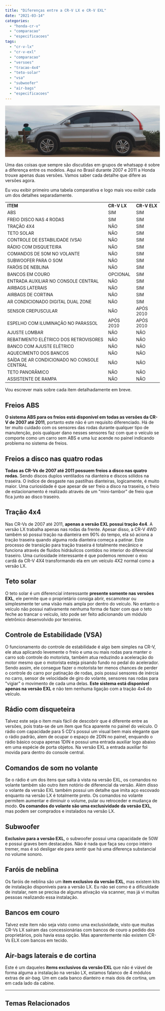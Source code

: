 ```yaml
---
title: "Diferenças entre a CR-V LX e CR-V EXL"
date: "2021-03-14"
categories:
  - "honda-cr-v"
  - "comparacao"
  - "especificacoes"
tags:
  - "cr-v-lx"
  - "cr-v-exl"
  - "comparacao"
  - "versoes"
  - "tracao-4x4"
  - "teto-solar"
  - "vsa"
  - "subwoofer"
  - "air-bags"
  - "especificacoes"
---
```


![](media/header_sobre.jpg?w=656)

Uma das coisas que sempre são discutidas em grupos de whatsapp é sobre a diferença entre os modelos. Aqui no Brasil durante 2007 e 2011 a Honda trouxe apenas duas versões. Vamos saber cada detalhe que difere as versões agora.

<!--more-->

Eu vou exibir primeiro uma tabela comparativa e logo mais vou exibir cada um dos detalhes separadamente.

<table><tbody><tr><td><strong>ITEM</strong></td><td><strong>CR-V LX</strong></td><td><strong>CR-V ELX</strong></td></tr><tr><td>ABS</td><td>SIM</td><td>SIM</td></tr><tr><td>FREIO DISCO NAS 4 RODAS</td><td>SIM</td><td>SIM</td></tr><tr><td>TRAÇÃO 4X4</td><td>NÃO</td><td>SIM</td></tr><tr><td>TETO SOLAR</td><td>NÃO</td><td>SIM</td></tr><tr><td>CONTROLE DE ESTABILIDADE (VSA)</td><td>NÃO</td><td>SIM</td></tr><tr><td>RÁDIO COM DISQUETEIRA</td><td>NÃO</td><td>SIM</td></tr><tr><td>COMANDOS DE SOM NO VOLANTE</td><td>NÃO</td><td>SIM</td></tr><tr><td>SUBWOOFER PARA O SOM</td><td>NÃO</td><td>SIM</td></tr><tr><td>FARÓIS DE NEBLINA</td><td>NÃO</td><td>SIM</td></tr><tr><td>BANCOS EM COURO</td><td>OPCIONAL</td><td>SIM</td></tr><tr><td>ENTRADA AUXILIAR NO CONSOLE CENTRAL</td><td>NÃO</td><td>SIM</td></tr><tr><td>AIRBAGS LATERAIS</td><td>NÃO</td><td>SIM</td></tr><tr><td>AIRBAGS DE CORTINA</td><td>NÃO</td><td>SIM</td></tr><tr><td>AR CONDICIONADO DIGITAL DUAL ZONE</td><td>NÃO</td><td>SIM</td></tr><tr><td>SENSOR CREPUSCULAR</td><td>NÃO</td><td>APÓS 2010</td></tr><tr><td>ESPELHO COM ILUMINAÇÃO NO PARASSOL</td><td>APÓS 2010</td><td>APÓS 2010</td></tr><tr><td>AJUSTE LOMBAR</td><td>NÃO</td><td>NÃO</td></tr><tr><td>REBATIMENTO ELÉTRICO DOS RETROVISORES</td><td>NÃO</td><td>NÃO</td></tr><tr><td>BANCO COM AJUSTE ELÉTRICO</td><td>NÃO</td><td>NÃO</td></tr><tr><td>AQUECIMENTO DOS BANCOS</td><td>NÃO</td><td>NÃO</td></tr><tr><td>SAÍDA DE AR CONDICIONADO NO CONSOLE CENTRAL</td><td>NÃO</td><td>NÃO</td></tr><tr><td>TETO PANORÂMICO</td><td>NÃO</td><td>NÃO</td></tr><tr><td>ASSISTENTE DE RAMPA</td><td>NÃO</td><td>NÃO</td></tr></tbody></table>

Vou escrever mais sobre cada item detalhadamente em breve.

## Freios ABS

**O sistema ABS para os freios está disponível em todas as versões da CR-V de 2007 até 2011**, portanto este não é um requisito diferenciado. Há de ter muito cuidado com os sensores das rodas durante qualquer tipo de manutenção, pois qualquer dano nesses sensores faz com que o veículo se comporte como um carro sem ABS e uma luz acende no painel indicando problema no sistema de freios.

## Freios a disco nas quatro rodas

**Todas as CR-Vs de 2007 até 2011 possuem freios a disco nas quatro rodas.** Sendo discos duplos ventilados na dianteira e discos sólidos na traseira. O índice de desgaste nas pastilhas dianteiras, logicamente, é muito maior. Uma curiosidade é que apesar de ser freio a disco na traseira, o freio de estacionamento é realizado através de um "mini-tambor" de freio que fica junto ao disco traseiro.

## Tração 4x4

Nas CR-Vs de 2007 até 2011, **apenas a versão EXL possui tração 4x4**. A versão LX trabalha apenas nas rodas da frente. Apesar disso, a CR-V 4WD também só possui tração na dianteira em 90% do tempo, ela só aciona a tração traseira quando alguma roda dianteira começa a patinar. Este processo de transição para tração traseira é totalmente mecânico e funciona através de fluidos hidráulicos contidos no interior do diferencial traseiro. Uma curiosidade interessante é que podemos remover o eixo cardã da CR-V 4X4 transformando ela em um veículo 4X2 normal como a versão LX.

## Teto solar

O teto solar é um diferencial interessante **presente somente nas versões EXL**, ele permite que o proprietário consiga abrir, escamotear ou simplesmente ter uma visão mais ampla por dentro do veículo. No entanto o veículo não possui nativamente nenhuma forma de fazer com que o teto feche ao trancar o veículo, isto pode ser feito adicionando um módulo eletrônico desenvolvido por terceiros.

## Controle de Estabilidade (VSA)

O funcionamento do controle de estabilidade é algo bem simples na CR-V, ele atua aplicando levemente o freio e uma ou mais rodas para manter o carro sob controle do motorista, também atua reduzindo a aceleração do motor mesmo que o motorista esteja pisando fundo no pedal do acelerador. Sendo assim, ele consegue fazer o motorista ter menos chances de perder o controle do carro por patinação de rodas, pois possui sensores de inércia no carro, sensor de velocidade de giro do volante, sensores nas rodas para "vigiar" o movimento de cada uma delas. **Este sistema está disponível apenas na versão EXL** e não tem nenhuma ligação com a tração 4x4 do veículo.

## Rádio com disqueteira

Talvez este seja o item mais fácil de descobrir que é diferente entre as versões, pois trata-se de um item que fica aparente no painel do veículo. O rádio com capacidade para 5 CD's possui um visual bem mais elegante que o rádio padrão, alem de ocupar o espaço de 2DIN no painel, enquando o rádio básico ocupa apenas 1DIN e possui uma entrada auxiliar logo abaixo em uma espécie de porta objetos. Na versão EXL a entrada auxiliar foi movida para dentro do console central.

## Comandos de som no volante

Se o rádio é um dos itens que salta à vista na versão EXL, os comandos no volante também são outro item notório de diferencial da versão. Além disso o volante da versão EXL também possui um detalhe que imita aço escovado enquanto na versão LX é totalmente preto. Os comandos no volante permitem aumentar e diminuir o volume, pular ou retroceder e mudança de modo. **Os comandos do volante são uma exclusividade da versão EXL**, mas podem ser comprados e instalados na versão LX.

## Subwoofer

**Exclusivo para a versão EXL**, o subwoofer possui uma capacidade de 50W e possui graves bem destacados. Não é nada que faça seu corpo inteiro tremer, mas é só desligar ele para sentir que há uma diferença substancial no volume sonoro.

## Faróis de neblina

Os faróis de neblina são um **item exclusivo da versão EXL**, mas existem kits de instalação disponíveis para a versão LX. Eu não sei como é a dificuldade de instalar, nem se precisa de alguma ativação via scanner, mas já vi muitas pessoas realizando essa instalação.

## Bancos em couro

Talvez este item não seja visto como uma exclusividade, visto que muitas CR-Vs LX saíram das concessionárias com bancos de couro a pedido dos proprietários, pois havia essa opção. Mas aparentemente não existem CR-Vs ELX com bancos em tecido.

## Air-bags laterais e de cortina

Este é um daqueles **items exclusivos da versão EXL** que não é viável de forma alguma a instalação na versão LX, estamos falanco de 4 módulos extras de air-bag. Um em cada banco dianteiro e mais dois de cortina, um em cada lado da cabine.

* * *

## Temas Relacionados
